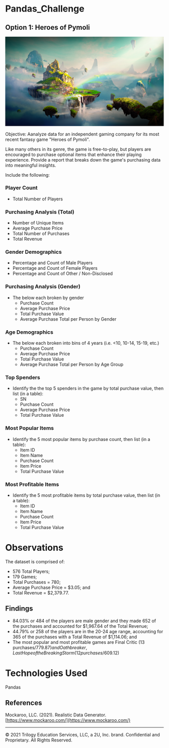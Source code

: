 # Pandas_Challenge
## Option 1: Heroes of Pymoli

![Fantasy](Images/Fantasy.png)

Objective: Aanalyze data for an independent gaming company for its most recent fantasy game "Heroes of Pymoli".

Like many others in its genre, the game is free-to-play, but players are encouraged to purchase optional items that enhance their playing experience. Provide a report that breaks down the game's purchasing data into meaningful insights.

Include the following:

### Player Count
* Total Number of Players

### Purchasing Analysis (Total)
* Number of Unique Items
* Average Purchase Price
* Total Number of Purchases
* Total Revenue

### Gender Demographics
* Percentage and Count of Male Players
* Percentage and Count of Female Players
* Percentage and Count of Other / Non-Disclosed

### Purchasing Analysis (Gender)
* The below each broken by gender
  * Purchase Count
  * Average Purchase Price
  * Total Purchase Value
  * Average Purchase Total per Person by Gender

### Age Demographics
* The below each broken into bins of 4 years (i.e. &lt;10, 10-14, 15-19, etc.)
  * Purchase Count
  * Average Purchase Price
  * Total Purchase Value
  * Average Purchase Total per Person by Age Group

### Top Spenders
* Identify the the top 5 spenders in the game by total purchase value, then list (in a table):
  * SN
  * Purchase Count
  * Average Purchase Price
  * Total Purchase Value

### Most Popular Items
* Identify the 5 most popular items by purchase count, then list (in a table):
  * Item ID
  * Item Name
  * Purchase Count
  * Item Price
  * Total Purchase Value

### Most Profitable Items
* Identify the 5 most profitable items by total purchase value, then list (in a table):
  * Item ID
  * Item Name
  * Purchase Count
  * Item Price
  * Total Purchase Value

# Observations
The dataset is comprised of:
  * 576 Total Players;
  * 179 Games;
  * Total Purchases = 780;
  * Average Purchase Price = $3.05; and
  * Total Revenue = $2,379.77.
 
 ## Findings
  * 84.03% or 484 of the players are male gender and they made 652 of the purchases and accounted for $1,967.64 of the Total Revenue;
  * 44.79% or 258 of the players are in the 20-24 age range, accounting for 365 of the purchases with a Total Revenue of $1,114.06; and
  * The most popular and most profitable games are Final Critic (13 purchases/$779.87) and Oathbreaker, Last Hope of the Breaking Storm (12 purchases/$609.12)


# Technologies Used
  Pandas
  
  ## References

Mockaroo, LLC. (2021). Realistic Data Generator. [https://www.mockaroo.com/](https://www.mockaroo.com/)

- - -

© 2021 Trilogy Education Services, LLC, a 2U, Inc. brand. Confidential and Proprietary. All Rights Reserved.

